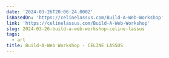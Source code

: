 ```yaml
---
date: '2024-03-26T20:06:24.000Z'
isBasedOn: 'https://celinelassus.com/Build-A-Web-Workshop'
link: 'https://celinelassus.com/Build-A-Web-Workshop'
slug: 2024-03-26-build-a-web-workshop-celine-lassus
tags:
  - art
title: Build-A-Web Workshop - CELINE LASSUS
---
```


